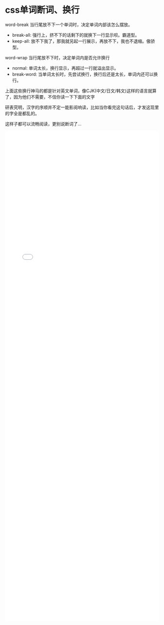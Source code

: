 # css单词断词、换行

word-break 当行尾放不下一个单词时，决定单词内部该怎么摆放。 
* break-all: 强行上，挤不下的话剩下的就换下一行显示呗。霸道型。 
* keep-all: 放不下我了，那我就另起一行展示，再放不下，我也不退缩。傲骄型。

word-wrap 当行尾放不下时，决定单词内是否允许换行 
* normal: 单词太长，换行显示，再超过一行就溢出显示。 
* break-word: 当单词太长时，先尝试换行，换行后还是太长，单词内还可以换行。

上面这些换行神马的都是针对英文单词，像CJK(中文/日文/韩文)这样的语言就算了，因为他们不需要，不信你读一下下面的文字

研表究明，汉字的序顺并不定一能影阅响读，比如当你看完这句话后，才发这现里的字全是都乱的。

这样子都可以流畅阅读，更别说断词了…

<iframe width="100%" height="1600" src="//jsrun.net/tMpKp/embedded/all/light/" allowfullscreen="allowfullscreen" frameborder="0"></iframe>